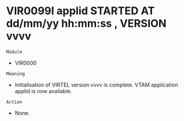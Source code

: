 # VIR0099I applid STARTED AT dd/mm/yy hh:mm:ss , VERSION vvvv

`Module`
- VIR0000

`Meaning`
- Initialisation of VIRTEL version vvvv is complete. VTAM application applid is now available.

`Action`
- None.
